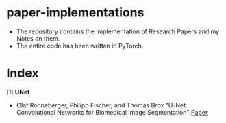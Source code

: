 # paper-implementations  

- The repository contains the implementation of Research Papers and my Notes on them.
- The entire code has been written in PyTorch.

# Index
[1] **UNet**
- Olaf Ronneberger, Philipp Fischer, and Thomas Brox "U-Net: Convolutional Networks for Biomedical Image Segmentation" [Paper](https://github.com/ishandutta0098/paper-implementations/tree/main/UNet)

